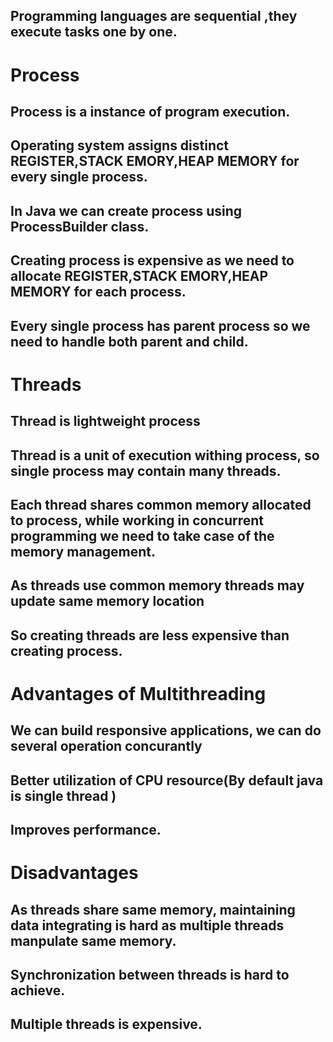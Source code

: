 ## Programming languages are sequential ,they execute tasks one by one.
# Process
## Process is a instance of program execution.
## Operating system assigns distinct REGISTER,STACK EMORY,HEAP MEMORY for every single process.
## In Java we can create process using ProcessBuilder class.
## Creating process is expensive as we need to allocate REGISTER,STACK EMORY,HEAP MEMORY for each process.
## Every single process has parent process so we need to handle both parent and child.

# Threads
## Thread is lightweight process
## Thread is a unit of execution withing process, so single process may contain many threads.
## Each thread shares common memory allocated to process, while working in concurrent programming we need to take case of the memory management.
## As threads use common memory threads may update same memory location
## So creating threads are less expensive than creating process.

# Advantages of Multithreading
## We can build responsive applications, we can do several operation concurantly
## Better utilization of CPU resource(By default java is single thread )
## Improves performance.

# Disadvantages
## As threads share same memory, maintaining data integrating is hard as multiple threads manpulate same memory.
## Synchronization between threads is hard to achieve.
## Multiple threads is expensive.
